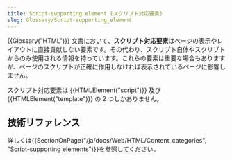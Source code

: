 ```yaml
---
title: Script-supporting element (スクリプト対応要素)
slug: Glossary/Script-supporting_element
---
```


{{Glossary("HTML")}} 文書において、**スクリプト対応要素**はページの表示やレイアウトに直接貢献しない要素です。その代わり、スクリプト自体やスクリプトからのみ使用される情報を持っています。これらの要素は重要な場合もありますが、ページのスクリプトが正確に作用しなければ表示されているページに影響しません。

スクリプト対応要素は {{HTMLElement("script")}} 及び {{HTMLElement("template")}} の 2 つしかありません。

## 技術リファレンス

詳しくは{{SectionOnPage("/ja/docs/Web/HTML/Content_categories", "Script-supporting elements")}}を参照してください。
